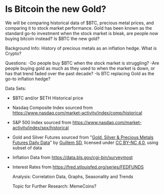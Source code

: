 # Is Bitcoin the new Gold?

We will be comparing historical data of $BTC, precious metal prices, and comparing it to stock market performance. Gold has been known as the standard go-to investment when the stock market is bleak, are people now buying bitcoin instead? Is $BTC the new gold?

Background Info:
History of precious metals as an inflation hedge. 
What is Crypto?

Questions:
-Do people buy $BTC when the stock market is struggling?
-Are people buying gold as much as they used to when the market is down, or has that trend faded over the past decade?
-Is BTC replacing Gold as the go-to inflation hedge?

Data Sets:
- $BTC and/or $ETH Historical price
- Nasdaq Composite Index sourced from https://www.nasdaq.com/market-activity/index/comp/historical
- S&P 500 Index sourced from https://www.nasdaq.com/market-activity/index/spx/historical
- Gold and Silver Futures sourced from "[Gold, Silver & Precious Metals Futures Daily Data](https://www.kaggle.com/datasets/guillemservera/precious-metals-data)" by [Guillem SD](https://www.kaggle.com/guillemservera), licensed under [CC BY-NC 4.0](https://creativecommons.org/licenses/by-nc/4.0/), using subset of data
- Inflation Data from https://data.bls.gov/cgi-bin/surveymost
- Interest Rates from https://fred.stlouisfed.org/series/FEDFUNDS

  Analysis: Correlation Data, Graphs, Seasonality and Trends

  Topic for Further Research: MemeCoins?

